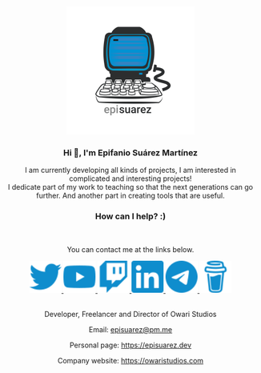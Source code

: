 <div align="center">
   <picture>
      <source type="image/webp" srcset="img\logos\logo.webp" width="256">
      <img alt="logo" src="img\logos\logo.png" width="256">
   </picture>

   <h3>Hi 👋, I'm Epifanio Suárez Martínez</h3>
   <p>I am currently developing all kinds of projects, I am interested in complicated and interesting projects!<br>I dedicate part of my work to teaching so that the next generations can go further. And another part in creating tools that are useful.</p>

   <h3>How can I help? :)</h3>
   <br>

   <p>You can contact me at the links below.</>
   <br>

   <div class="social">
      <a href="https://twitter.com/episuarez" target="_blank" title="¡Sigueme en Twitter!" rel="noreferrer noopener">
         <img alt="Twitter" width="64px" style="fill: #FFF;" src="img\icons\twitter.svg">
      </a>
      <a href="https://www.youtube.com/channel/UCBVgB6oZq5WqWh1NJSSWGZw?sub_confirmation=1" target="_blank" title="¡Visualiza mis videos!"
         rel="noreferrer noopener">
         <img alt="YouTube" width="64px" src="img\icons\youtube.svg">
      </a>
      <a href="https://www.twitch.tv/episuarez" target="_blank" title="¡No te pierdas mis retrasmisiones!"
         rel="noreferrer noopener">
         <img alt="Twitch" width="64px" src="img\icons\twitch.svg">
      </a>
      <a href="https://www.linkedin.com/in/episuarez" target="_blank" title="¡Contacta laboralmente conmigo!"
         rel="noreferrer noopener">
         <img alt="LinkedIn" width="64px" src="img\icons\linkedin.svg">
      </a>
      <a href="https://t.me/episuarez" target="_blank" title="¡Charlemos!" rel="noreferrer noopener">
         <img alt="Telegram" width="64px" src="img\icons\telegram.svg">
      </a>
      <a href="https://www.buymeacoffee.com/episuarez" target="_blank" title="¿Quieres apoyarme?"
         rel="noreferrer noopener">
         <img alt="Buy me a coffee" width="64px" src="img\icons\buymeacoffee.svg">
      </a>
   </div>

   <br>

   
   Developer, Freelancer and Director of Owari Studios

   Email: <a href="mailto:episuarez@pm.me">episuarez@pm.me</a>

   Personal page: <a href="https://episuarez.dev">https://episuarez.dev</a>

   Company website: <a href="https://owaristudios.com">https://owaristudios.com</a>

</div>
